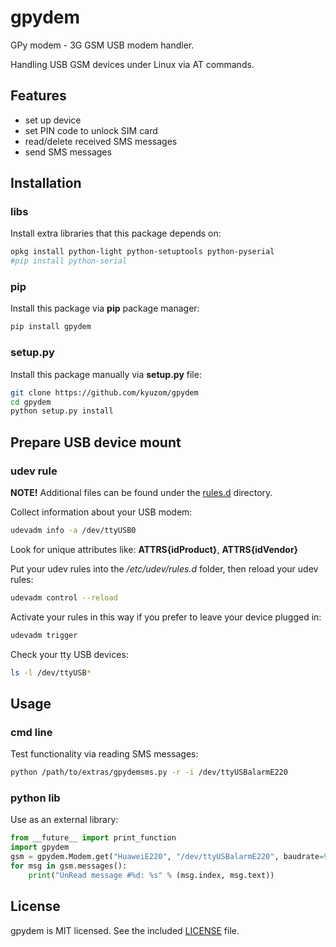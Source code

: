 # gpydem

GPy modem - 3G GSM USB modem handler.

Handling USB GSM devices under Linux via AT commands.

## Features

* set up device
* set PIN code to unlock SIM card
* read/delete received SMS messages
* send SMS messages

## Installation

### libs

Install extra libraries that this package depends on:
``` sh
opkg install python-light python-setuptools python-pyserial
#pip install python-serial
```

### pip

Install this package via **pip** package manager:
``` sh
pip install gpydem
```

### setup.py

Install this package manually via **setup.py** file:
``` sh
git clone https://github.com/kyuzom/gpydem
cd gpydem
python setup.py install
```

## Prepare USB device mount

### udev rule

**NOTE!** Additional files can be found under the [rules.d](system/etc/udev/rules.d) directory.

Collect information about your USB modem:
``` sh
udevadm info -a /dev/ttyUSB0
```

Look for unique attributes like: **ATTRS{idProduct}**, **ATTRS{idVendor}**

Put your udev rules into the */etc/udev/rules.d* folder, then reload your udev rules:
``` sh
udevadm control --reload
```

Activate your rules in this way if you prefer to leave your device plugged in:
``` sh
udevadm trigger
```

Check your tty USB devices:
``` sh
ls -l /dev/ttyUSB*
```

## Usage

### cmd line

Test functionality via reading SMS messages:
``` sh
python /path/to/extras/gpydemsms.py -r -i /dev/ttyUSBalarmE220
```

### python lib

Use as an external library:
``` python
from __future__ import print_function
import gpydem
gsm = gpydem.Modem.get("HuaweiE220", "/dev/ttyUSBalarmE220", baudrate=9600)
for msg in gsm.messages():
    print("UnRead message #%d: %s" % (msg.index, msg.text))
```

## License

gpydem is MIT licensed. See the included [LICENSE](LICENSE) file.
